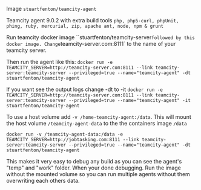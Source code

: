 Image `stuartfenton/teamcity-agent`

Teamcity agent 9.0.2 with extra build tools `php, php5-curl, phpUnit, phing, ruby, mercurial, zip, apache ant, node, npm & grunt`

Run teamcity docker image ``stuartfenton/teamcity-server` followed by this docker image. Change `teamcity-server.com:8111` to the name of your teamcity server.

Then run the agent like this:
`docker run -e TEAMCITY_SERVER=http://teamcity-server.com:8111 --link teamcity-server:teamcity-server --privileged=true --name="teamcity-agent" -dt stuartfenton/teamcity-agent`

If you want see the output logs change -dt to -it
`docker run -e TEAMCITY_SERVER=http://teamcity-server.com:8111 --link teamcity-server:teamcity-server --privileged=true --name="teamcity-agent" -it stuartfenton/teamcity-agent`

To use a host volume add `-v /home-teamcity-agent:/data`. This will mount the host volume `/teamcity-agent-data` to the the containers image `/data`

`docker run -v /teamcity-agent-data:/data -e TEAMCITY_SERVER=http://jobtasking.com:8111 --link teamcity-server:teamcity-server --privileged=true --name="teamcity-agent" -dt stuartfenton/teamcity-agent`

This makes it very easy to debug any build as you can see the agent's "temp" and "work" folder. When your done debugging. Run the image without the mounted volume so you can run multiple agents without them overwriting each others data.